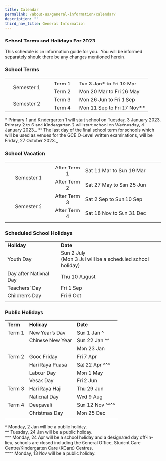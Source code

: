 ```yaml
---
title: Calendar
permalink: /about-us/general-information/calendar/
description: ""
third_nav_title: General Information
---
```

### School Terms and Holidays For 2023

This schedule is an information guide for you.&nbsp; You will be informed separately should there be any changes mentioned herein.

### School Terms
<table style="width:100%" align="center">
	<tbody>
	<tr>
		<td></td>
		<td></td>
		<td></td>
	</tr>
	<tr>
		<td style="text-align: center" width="30%" rowspan="2">Semester 1</td>
		<td style="text-align: center" width="20%">Term 1</td>
		<td style="text-align: left" width="50%">Tue 3 Jan* to Fri 10 Mar</td>
	</tr>
		<tr>
		<td style="text-align: center" width="20%">Term 2</td>
		<td style="text-align: left" width="50%">Mon 20 Mar to Fri 26 May</td>
	</tr>
		<tr>
		<td style="text-align: center" width="30%" rowspan="2">Semester 2</td>
		<td style="text-align: center" width="20%">Term 3</td>
		<td style="text-align: left" width="50%">Mon 26 Jun to Fri 1 Sep</td>
	</tr>
		<tr>
		<td style="text-align: center" width="20%">Term 4</td>
		<td style="text-align: left" width="50%">	Mon 11 Sep to Fri 17 Nov**</td>
	</tr>
	<tr>
	</tr>
</tbody>
</table>

*&nbsp;Primary 1 and Kindergarten 1 will start school on Tuesday, 3 January 2023. Primary 2 to 6 and Kindergarten 2 will start school on Wednesday, 4 January 2023._
** The last day of the final school term for schools which will be used as venues for the GCE O-Level written examinations, will be Friday, 27 October 2023._

### School Vacation
<table style="width:100%" align="center">
	<tbody>
	<tr>
		<td></td>
		<td></td>
		<td></td>
	</tr>
	<tr>
		<td style="text-align: center" width="30%" rowspan="2">Semester 1</td>
		<td style="text-align: center" width="20%">After Term 1</td>
		<td style="text-align: left" width="50%">Sat 11 Mar to Sun 19 Mar</td>
	</tr>
		<tr>
		<td style="text-align: center" width="20%">After Term 2</td>
		<td style="text-align: left" width="50%">Sat 27 May to Sun 25 Jun</td>
	</tr>
		<tr>
		<td style="text-align: center" width="30%" rowspan="2">Semester 2</td>
		<td style="text-align: center" width="20%">After Term 3</td>
		<td style="text-align: left" width="50%">Sat 2 Sep to Sun 10 Sep</td>
	</tr>
		<tr>
		<td style="text-align: center" width="20%">After Term 4</td>
		<td style="text-align: left" width="50%">Sat 18 Nov to Sun 31 Dec</td>
	</tr>
	<tr>
		<td></td>
		<td></td>
		<td></td>
	</tr>
</tbody>
</table>

### Scheduled School Holidays
| | |
|---|---|
| <b>Holiday</b> | <b>Date</b> |
| Youth Day | Sun 2 July<br>(Mon 3 Jul will be a scheduled school holiday) |
| Day after National Day | Thu 10 August |
| Teachers’ Day | Fri 1 Sep |
| Children’s Day | Fri 6 Oct |
| | | 

### Public Holidays
| |  |  |
|---|---|---|
| <b>Term</b> | <b>Holiday</b> | <b>Date</b> |
| Term 1 | New Year’s Day | Sun 1 Jan ^ |
|  | Chinese New Year | Sun 22 Jan ^^ |
|  |  | Mon 23 Jan |
| Term 2 | Good Friday | Fri 7 Apr |
|  | Hari Raya Puasa | Sat 22 Apr ^^^ |
|  | Labour Day | Mon 1 May |
|  | Vesak Day | Fri 2 Jun |
| Term 3 | Hari Raya Haji | Thu 29 Jun |
|  | National Day | Wed 9 Aug |
| Term 4 | Deepavali | Sun 12 Nov ^^^^  |
|  | Christmas Day | Mon 25 Dec |
| | | |

^ Monday, 2 Jan will be a public holiday.<br>
^^ Tuesday, 24 Jan will be a public holiday.<br>
^^^ Monday, 24 Apr will be a school holiday and a designated day off-in-lieu, schools are closed including the General Office, Student Care Centre/Kindergarten Care (KCare) Centres.<br>
^^^^ Monday, 13 Nov will be a public holiday.<br>